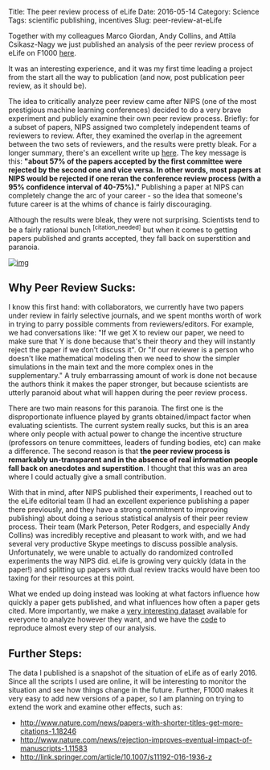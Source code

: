 Title: The peer review process of eLife
Date: 2016-05-14
Category: Science
Tags: scientific publishing, incentives
Slug: peer-review-at-eLife


Together with my colleagues Marco Giordan, Andy Collins, and Attila Csikasz-Nagy
we just published an analysis of the peer review process of eLife on
F1000 [here](http://f1000research.com/articles/5-683/v1).

It was an interesting experience, and it was my first time leading a project from
the start all the way to publication (and now, post publication peer review, as
it should be).

The idea to critically analyze peer review came after NIPS (one of the most
prestigious machine learning conferences) decided to do a very brave experiment
and publicly examine their own peer review process.  Briefly: for a subset of papers, NIPS
assigned two completely independent teams of reviewers to review.  After, they
examined the overlap in the agreement between the two sets of reviewers, and
the results were pretty bleak.  For a longer summary, there's an excellent
write up [here](http://blog.mrtz.org/2014/12/15/the-nips-experiment.html).  The
key message is this: **"about 57% of the papers accepted by the
first committee were rejected by the second one and vice versa. In other words,
most papers at NIPS would be rejected if one reran the conference review
process (with a 95% confidence interval of 40-75%)."**  Publishing a paper at NIPS
can completely change the arc of your career - so the idea that someone's future
career is at the whims of chance is fairly discouraging.


Although the results were bleak, they were not surprising.  Scientists
tend to be a fairly rational bunch <sup>[citation_needed]</sup> but when it
comes to getting papers published and grants accepted, they fall back on superstition
and paranoia.

[![img](http://www.smbc-comics.com/comics/20120324.gif)](www.smbc.com)


Why Peer Review Sucks:
---------------------
I know this first hand: with collaborators, we currently have two papers under review in
fairly selective journals, and we spent months worth of work in trying
 to parry possible comments from reviewers/editors.  For example, we had
 conversations like: "If we get X to review our paper, we need to make sure
 that Y is done because that's their theory and they will instantly reject
the paper if we don't discuss it".  Or "If our reviewer is a person who doesn't
like mathematical modeling then we need to show the simpler simulations
in the main text and the more complex ones in the supplementary."  A truly
embarrassing amount of work is done not because the authors think it makes the
paper stronger, but because scientists are utterly paranoid about what will
happen during the peer review process.


There are two main reasons for this paranoia.  The first one is the
disproportionate influence played by grants obtained/impact factor when evaluating
scientists.  The current system really sucks, but this is an area where only
people with actual power to change the incentive structure (professors on tenure
committees, leaders of funding bodies, etc) can make a difference.  The second
reason is that **the peer review process is remarkably un-transparent and in the
absence of real information people fall back on anecdotes and superstition**.  I
thought that this was an area where I could actually give a small contribution.


With that in mind, after NIPS published their experiments, I reached out to the
eLife editorial team (I had an excellent experience publishing a paper there
previously, and they have a strong commitment to improving publishing) about
doing a serious statistical analysis of their peer review process.  Their team
(Mark Peterson, Peter Rodgers, and especially Andy Collins) was incredibly
receptive and pleasant to work with, and we had several very productive Skype
meetings to discuss possible analysis.  Unfortunately, we were unable to
actually do randomized controlled experiments the way NIPS did.  eLife is
growing very quickly (data in the paper!) and splitting up papers with dual
review tracks would have been too taxing for their resources at this point.


What we ended up doing instead was looking at what factors influence how quickly
a paper gets published, and what influences how often a paper gets cited.  More
importantly, we make a [very interesting dataset](https://github.com/FedericoV/eLife_Editorial_Process/tree/master/data)
available for everyone to analyze however they want, and we have the
[code](https://github.com/FedericoV/eLife_Editorial_Process) to reproduce almost
every step of our analysis.


Further Steps:
--------------
The data I published is a snapshot of the situation of eLife as of early 2016.
Since all the scripts I used are online, it will be interesting to monitor the
situation and see how things change in the future.  Further, F1000 makes it very
easy to add new versions of a paper, so I am planning on trying to extend the
work and examine other effects, such as:

- http://www.nature.com/news/papers-with-shorter-titles-get-more-citations-1.18246
- http://www.nature.com/news/rejection-improves-eventual-impact-of-manuscripts-1.11583
- http://link.springer.com/article/10.1007/s11192-016-1936-z
